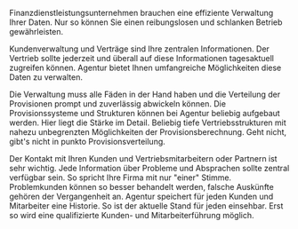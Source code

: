 
Finanzdienstleistungsunternehmen brauchen eine effiziente Verwaltung Ihrer Daten. Nur so können Sie einen reibungslosen und schlanken Betrieb gewährleisten.

Kundenverwaltung und Verträge sind Ihre zentralen Informationen. Der Vertrieb sollte jederzeit und überall auf diese Informationen tagesaktuell zugreifen können. Agentur bietet Ihnen umfangreiche Möglichkeiten diese Daten zu verwalten.

Die Verwaltung muss alle Fäden in der Hand haben und die Verteilung der Provisionen prompt und zuverlässig abwickeln können. Die Provisionssysteme und Strukturen können bei Agentur beliebig aufgebaut werden. Hier liegt die Stärke im Detail. Beliebig tiefe Vertriebsstrukturen mit nahezu unbegrenzten Möglichkeiten der Provisionsberechnung. Geht nicht, gibt's nicht in punkto Provisionsverteilung.

Der Kontakt mit Ihren Kunden und Vertriebsmitarbeitern oder Partnern ist sehr wichtig. Jede Information über Probleme und Absprachen sollte zentral verfügbar sein. So spricht Ihre Firma mit nur "einer" Stimme. Problemkunden können so besser behandelt werden, falsche Auskünfte gehören der Vergangenheit an. Agentur speichert für jeden Kunden und Mitarbeiter eine Historie. So ist der aktuelle Stand für jeden einsehbar. Erst so wird eine qualifizierte Kunden- und Mitarbeiterführung möglich.


